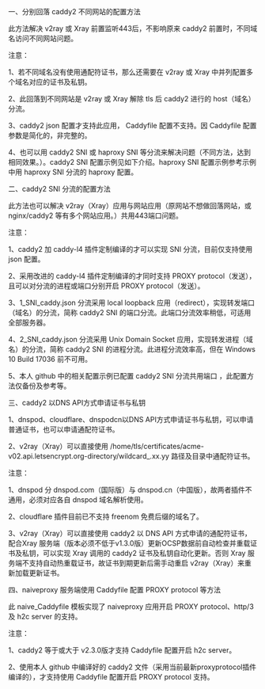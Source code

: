 一、分别回落 caddy2 不同网站的配置方法

此方法解决 v2ray 或 Xray 前置监听443后，不影响原来 caddy2 前置时，不同域名访问不同网站问题。

注意：

1、若不同域名没有使用通配符证书，那么还需要在 v2ray 或 Xray 中并列配置多个域名对应的证书及私钥。

2、此回落到不同网站是 v2ray 或 Xray 解除 tls 后 caddy2 进行的 host（域名）分流。

3、caddy2 json 配置才支持此应用， Caddyfile 配置不支持。因 Caddyfile 配置参数是简化的，非完整的。

4、也可以用 caddy2 SNI 或 haproxy SNI 等分流来解决问题（不同方法，达到相同效果。）。caddy2 SNI 配置示例见如下介绍。haproxy SNI 配置示例参考示例中用 haproxy SNI 分流的 haproxy 配置。

二、caddy2 SNI 分流的配置方法

此方法也可以解决 v2ray（Xray）应用与网站应用（原网站不想做回落网站，或 nginx/caddy2 等有多个网站应用。）共用443端口问题。

注意：

1、caddy2 加 caddy-l4 插件定制编译的才可以实现 SNI 分流，目前仅支持使用 json 配置。

2、采用改进的 caddy-l4 插件定制编译的才同时支持 PROXY protocol（发送），且可以对分流的进程或端口分别开启 PROXY protocol（发送）。

3、1_SNI_caddy.json 分流采用 local loopback 应用（redirect），实现转发端口（域名）的分流，简称 caddy2 SNI 的端口分流。此端口分流效率稍低，可适用全部服务器。

4、2_SNI_caddy.json 分流采用 Unix Domain Socket 应用，实现转发进程（域名）的分流，简称 caddy2 SNI 的进程分流。此进程分流效率高，但在 Windows 10 Build 17036 前不可用。

5、本人 github 中的相关配置示例已配置 caddy2 SNI 分流共用端口 ，此配置方法仅备份及参考等。

三、caddy2 以DNS API方式申请证书与私钥

1、dnspod、cloudflare、dnspodcn以DNS API方式申请证书与私钥，可以申请普通证书，也可以申请通配符证书。

2、v2ray（Xray）可以直接使用 /home/tls/certificates/acme-v02.api.letsencrypt.org-directory/wildcard_.xx.yy 路径及目录中通配符证书。

注意：

1、dnspod 分 dnspod.com（国际版）与 dnspod.cn（中国版），故两者插件不通用，必须对应各自 dnspod 域名解析使用。

2、cloudflare 插件目前已不支持 freenom 免费后缀的域名了。

3、v2ray（Xray）可以直接使用 caddy2 以 DNS API 方式申请的通配符证书，配合Xray 服务端（版本必须不低于v1.3.0版）更新OCSP数据前自动检查并重载证书及私钥，可以实现 Xray 调用的 caddy2 证书及私钥自动化更新。否则 Xray 服务端不支持自动热重载证书，故证书到期更新后需手动重启 v2ray（Xray）来重新加载更新证书。

四、naiveproxy 服务端使用 Caddyfile 配置 PROXY protocol 等方法 

此 naive_Caddyfile 模板实现了 naiveproxy 应用开启 PROXY protocol、http/3及 h2c server 的支持。

注意：

1、caddy2 等于或大于 v2.3.0版才支持 Caddyfile 配置开启 h2c server。

2、使用本人 github 中编译好的 caddy2 文件（采用当前最新proxyprotocol插件编译的），才支持使用 Caddyfile 配置开启 PROXY protocol 支持。
